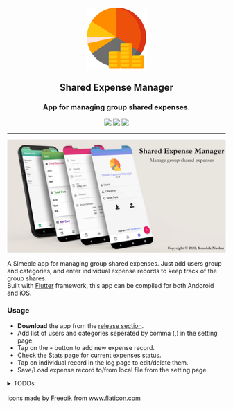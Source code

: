 <p align="center">
  <img width="140" src="assets\images\budget.png" />  
  <h2 align="center">Shared Expense Manager</h2>
  <h3 align="center">App for managing group shared expenses.</h3>
</p>


<p align="center">
  <a href="#" alt="Version"><img src="https://img.shields.io/badge/Version-0.1.0-brightgreen.svg?style=for-the-badge" /></a>
  <a href="https://github.com/Koushikphy/Shared-Expense-Manager/blob/master/LICENSE" alt="Version"><img src="https://img.shields.io/badge/License-MIT-brightgreen.svg?style=for-the-badge" /></a>
  <a href="https://github.com/Koushikphy/Shared-Expense-Manager/releases" alt="Version"><img src="https://img.shields.io/badge/Download-apk-blue?style=for-the-badge" /></a>
</p>

---  



![Mock picture](assets/images/mock.png)  

A Simeple app for managing group shared expenses. Just add users group and categories, and enter individual expense records to keep track of the group shares.  
Built with [Flutter](https://flutter.dev/) framework, this app can be compiled for both Andoroid and iOS.

### Usage 
* **Download** the app from the [release section](https://github.com/Koushikphy/Shared-Expense-Manager/releases).
* Add list of users and categories seperated by comma (,) in the setting page.
* Tap on the `+` button to add new expense record.
* Check the Stats page for current expenses status.
* Tap on individual record in the log page to edit/delete them.  
* Save/Load expense record to/from local file from the setting page.





<details>
<summary> TODOs: </summary>

1. - [x] Introduction to flutter and dart programming language.
2. - [x] Setup flutter and a sample starting project.
3. - [x] Android studio setup with virtual device + real device adb.
4. - [x] Overall pages layout design
    1. - [x] Page to log all expenses and show them in a list view.
    2. - [x] Page to display details of a single entry.
    3. - [x] Dashboard page to display the shares
    6. - [ ] Chart pages ? > Time Series/Pie category
    5. - [x] Profile/Setting page to edit users list, categories, import/export settings
    4. - [x] Add new entry page
    5. - [x] Change pages with swipe
5. - [x] Transition between pages.
6. - [x] Flutter Form design with validation.
7. - [x] Flutter state management and update parent/child/sibling UI on data changes .
8. - [x] Math logic to calculate shares.
8. - [x] Unequal shares of expenses.
9. - [x] Initial UI state, when no data is present.
10. - [x] Save and persist data on app restart.
11. - [x] Import/Export data (JSON ?) also as an Excel sheet?
12. - [x] Add custom icon for production app.
13. - [x] App signing for distribution.
14. - [ ] Sort the data according to time at modification.
13. - [x] Mocks for presentation 
13. - [x] First sharable production build.
14. - [ ] Introduce search functionality to the log page.
15. - [ ] Separate data into months and a provide a option to set it.
15. - [ ] Firebase authentication to sync between multiple devices.  
* - [ ] Bring the share page in the main entry page.
* - [ ] Add new entry without leaving the page.
* - [ ] Share image white background with top bar
</details>  



<br>

<div>Icons made by <a href="https://www.freepik.com" title="Freepik">Freepik</a> from <a href="https://www.flaticon.com/" title="Flaticon">www.flaticon.com</a></div>